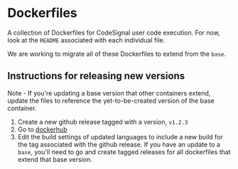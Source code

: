 # Dockerfiles
A collection of Dockerfiles for CodeSignal user code execution. For now, look at the `README` associated with each individual file.

We are working to migrate all of these Dockerfiles to extend from the `base`.

## Instructions for releasing new versions
Note - If you're updating a base version that other containers extend, update the files to reference the yet-to-be-created version of the base container.
1. Create a new github release tagged with a version, `v1.2.3`
1. Go to [dockerhub](https://hub.docker.com/r/codesignal/)
1. Edit the build settings of updated languages to include a new build for the tag associated with the github release. If you have an update to a `base`, you'll need to go and create tagged releases for all dockerfiles that extend that base version.